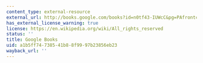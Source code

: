 ```yaml
---
content_type: external-resource
external_url: http://books.google.com/books?id=n0tf43-IUWcC&pg=PAfrontcover
has_external_license_warning: true
license: https://en.wikipedia.org/wiki/All_rights_reserved
status: ''
title: Google Books
uid: a1b5ff74-7385-41b8-8f99-97b23856eb23
wayback_url: ''
---
```


